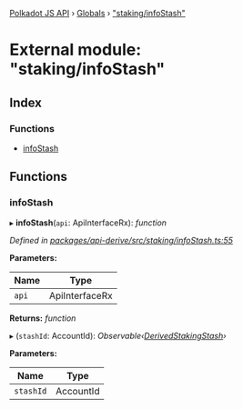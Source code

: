 [Polkadot JS API](../README.md) › [Globals](../globals.md) › ["staking/infoStash"](_staking_infostash_.md)

# External module: "staking/infoStash"

## Index

### Functions

* [infoStash](_staking_infostash_.md#infostash)

## Functions

###  infoStash

▸ **infoStash**(`api`: ApiInterfaceRx): *function*

*Defined in [packages/api-derive/src/staking/infoStash.ts:55](https://github.com/polkadot-js/api/blob/0d2896630/packages/api-derive/src/staking/infoStash.ts#L55)*

**Parameters:**

Name | Type |
------ | ------ |
`api` | ApiInterfaceRx |

**Returns:** *function*

▸ (`stashId`: AccountId): *Observable‹[DerivedStakingStash](../interfaces/_types_.derivedstakingstash.md)›*

**Parameters:**

Name | Type |
------ | ------ |
`stashId` | AccountId |
